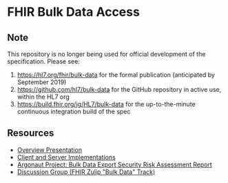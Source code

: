 # FHIR Bulk Data Access

## Note

This repository is no longer being used for official development of the specification. Please see:

1. https://hl7.org/fhir/bulk-data for the formal publication (anticipated by September 2019)
2. https://github.com/hl7/bulk-data for the GitHub repository in active use, within the HL7 org
3. https://build.fhir.org/ig/HL7/bulk-data for the up-to-the-minute continuous integration build of the spec

## Resources
 - [Overview Presentation](https://docs.google.com/presentation/d/14ZHmam9hwz6-SsCG1YqUIQnJ56bvSqEatebltgEVR6c/edit?usp=sharing)
 - [Client and Server Implementations](./implementations.md)
 - [Argonaut Project: Bulk Data Export Security Risk Assessment Report](./security-risk-assessment-report.pdf)
 - [Discussion Group (FHIR Zulip "Bulk Data" Track)](https://chat.fhir.org/#narrow/stream/bulk.20data)
